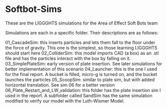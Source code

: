 # Softbot-Sims

These are the LIGGGHTS simulations for the Area of Effect Soft Bots team

Simulations are each in a specific folder.  Their descriptions are as follows:

01_CascadeSim: this inserts particles and lets them fall to the floor under the force of gravity. This one is the simplest, so those learning LIGGGHTS should start here
02_ColliderSim: this model imports CAD (a box) as an .stl file and has the particles interact with the box by falling on it.
03_SimplePlateSim: early version of plate insertion. See later simulations for better implementation of this scenario
04_Launcher: this is the one I used for the final report. A bucket is filled, micro-g is turned on, and the bucket launches the particles
05_ScoopSim: similar to plate sim, but with added horizontal translation. See sim 06 for a better version
06_Plate_Restart_and_LW_validation: this folder has the plate insertion sim I used in the report. A subfolder called SandSim has the same simulation modified to verify our model with the Luth-Wismer Model.
